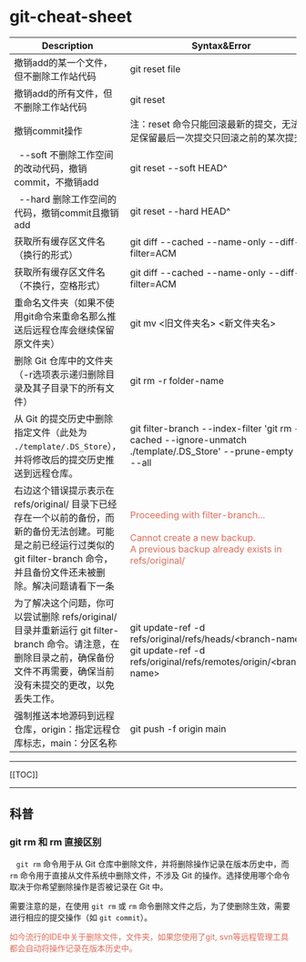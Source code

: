 # git-cheat-sheet

| Description                        |   Syntax&Error                                                    |
| ---------------------------------- | ----------------------------------------------------------------- |
| 撤销add的某一个文件，但不删除工作站代码  | git reset file |
| 撤销add的所有文件，但不删除工作站代码   | git reset |
| 撤销commit操作 | 注：reset 命令只能回滚最新的提交，无法满足保留最后一次提交只回滚之前的某次提交。 |
| &nbsp;&nbsp;--soft 不删除工作空间的改动代码，撤销commit，不撤销add | git reset --soft HEAD^ |
| &nbsp;&nbsp;--hard 删除工作空间的代码，撤销commit且撤销add | git reset --hard HEAD^ |
| 获取所有缓存区文件名（换行的形式） | git diff --cached --name-only --diff-filter=ACM |
| 获取所有缓存区文件名（不换行，空格形式） | git diff --cached --name-only --diff-filter=ACM | tr '\n' ' ' |
| 重命名文件夹（如果不使用git命令来重命名那么推送后远程仓库会继续保留原文件夹） | git mv <旧文件夹名> <新文件夹名> |
| 删除 Git 仓库中的文件夹（-r选项表示递归删除目录及其子目录下的所有文件） | git rm -r folder-name |
| 从 Git 的提交历史中删除指定文件（此处为 `./template/.DS_Store`），并将修改后的提交历史推送到远程仓库。 | git filter-branch --index-filter 'git rm --cached --ignore-unmatch ./template/.DS_Store' --prune-empty -- --all |
| 右边这个错误提示表示在 refs/original/ 目录下已经存在一个以前的备份，而新的备份无法创建。可能是之前已经运行过类似的 git filter-branch 命令，并且备份文件还未被删除。解决问题请看下一条 | <span style="color:#e46b59;">Proceeding with filter-branch...<br><br>Cannot create a new backup.<br>A previous backup already exists in refs/original/</span> |
| 为了解决这个问题，你可以尝试删除 refs/original/ 目录并重新运行 git filter-branch 命令。请注意，在删除目录之前，确保备份文件不再需要，确保当前没有未提交的更改，以免丢失工作。 | git update-ref -d refs/original/refs/heads/&#60;branch-name&#62;<br>git update-ref -d refs/original/refs/remotes/origin/&#60;branch-name&#62; |
| 强制推送本地源码到远程仓库，origin：指定远程仓库标志，main：分区名称 | git push -f origin main |


---

[[TOC]]

---

## 科普

### git rm 和 rm 直接区别

&nbsp;&nbsp; `git rm` 命令用于从 Git 仓库中删除文件，并将删除操作记录在版本历史中，而 `rm` 命令用于直接从文件系统中删除文件，不涉及 Git 的操作。选择使用哪个命令取决于你希望删除操作是否被记录在 Git 中。

需要注意的是，在使用 `git rm` 或 `rm` 命令删除文件之后，为了使删除生效，需要进行相应的提交操作（如 `git commit`）。

<p style="color:#e46b59;">如今流行的IDE中关于删除文件，文件夹，如果您使用了git, svn等远程管理工具都会自动将操作记录在版本历史中。</p>